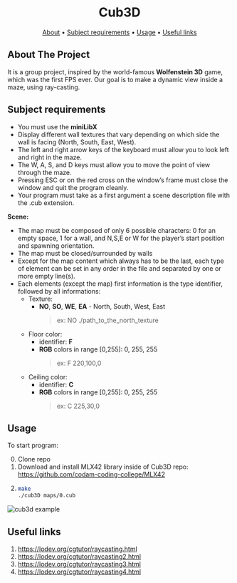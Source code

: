<div align="center">

# Cub3D

[About](#about-the-project) •
[Subject requirements](#subject-requirements) •
[Usage](#usage) •
[Useful links](#useful-links)

</div>

## About The Project
It is a group project, inspired by the world-famous **Wolfenstein 3D** game, which
was the first FPS ever.
Our goal is to make a dynamic view inside a maze, using ray-casting.

## Subject requirements

* You must use the **miniLibX**
* Display different wall textures that vary depending on which side the wall is facing (North, South, East, West).
* The left and right arrow keys of the keyboard must allow you to look left and
right in the maze.
* The W, A, S, and D keys must allow you to move the point of view through
the maze.
* Pressing ESC or on the red cross on the window’s frame must close the window and quit the program cleanly.
* Your program must take as a first argument a scene description file with the .cub extension.

 **Scene:**

 * The map must be composed of only 6 possible characters: 0 for an empty space, 1 for a wall, and N,S,E or W for the player’s start position and spawning orientation.
 * The map must be closed/surrounded by walls
 * Except for the map content which always has to be the last, each type of element can be set in any order in the file and separated by one or more empty line(s).
 * Each elements (except the map) first information is the type identifier, followed by all informations:
   * Texture:
     * **NO**, **SO**, **WE**, **EA** - North, South, West, East
       > ex: NO ./path_to_the_north_texture
   * Floor color:
     * identifier: **F**
     * **RGB** colors in range [0,255]: 0, 255, 255
       > ex: F 220,100,0
   * Ceiling color:
     * identifier: **C**
     * **RGB** colors in range [0,255]: 0, 255, 255
       > ex: C 225,30,0


## Usage

To start program:

0. Clone repo
1. Download and install MLX42 library inside of Cub3D repo: https://github.com/codam-coding-college/MLX42
2. ```sh
   make
   ./cub3D maps/0.cub
    ```

![cub3d example](https://i.imgur.com/vwV0K71.png)

## Useful links
1. https://lodev.org/cgtutor/raycasting.html
2. https://lodev.org/cgtutor/raycasting2.html
3. https://lodev.org/cgtutor/raycasting3.html
4. https://lodev.org/cgtutor/raycasting4.html
